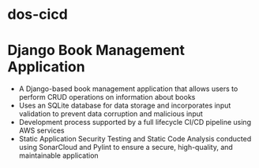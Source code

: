 # dos-cicd
# Django Book Management Application

- A Django-based book management application that allows users to perform CRUD operations on information about books
- Uses an SQLite database for data storage and incorporates input validation to prevent data corruption and malicious input
- Development process supported by a full lifecycle CI/CD pipeline using AWS services
- Static Application Security Testing and Static Code Analysis conducted using SonarCloud and Pylint to ensure a secure, high-quality, and maintainable application
